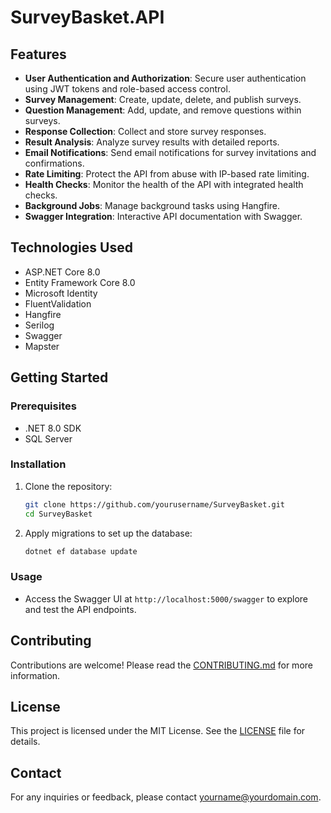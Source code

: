 # SurveyBasket.API

## Features
- **User Authentication and Authorization**: Secure user authentication using JWT tokens and role-based access control.
- **Survey Management**: Create, update, delete, and publish surveys.
- **Question Management**: Add, update, and remove questions within surveys.
- **Response Collection**: Collect and store survey responses.
- **Result Analysis**: Analyze survey results with detailed reports.
- **Email Notifications**: Send email notifications for survey invitations and confirmations.
- **Rate Limiting**: Protect the API from abuse with IP-based rate limiting.
- **Health Checks**: Monitor the health of the API with integrated health checks.
- **Background Jobs**: Manage background tasks using Hangfire.
- **Swagger Integration**: Interactive API documentation with Swagger.

## Technologies Used
- ASP.NET Core 8.0
- Entity Framework Core 8.0
- Microsoft Identity
- FluentValidation
- Hangfire
- Serilog
- Swagger
- Mapster

## Getting Started

### Prerequisites
- .NET 8.0 SDK
- SQL Server

### Installation
1. Clone the repository:
    ```bash
    git clone https://github.com/yourusername/SurveyBasket.git
    cd SurveyBasket
    ```
2. Apply migrations to set up the database:
    ```bash
    dotnet ef database update
    ```

### Usage
- Access the Swagger UI at `http://localhost:5000/swagger` to explore and test the API endpoints.

## Contributing
Contributions are welcome! Please read the [CONTRIBUTING.md](CONTRIBUTING.md) for more information.

## License
This project is licensed under the MIT License. See the [LICENSE](LICENSE) file for details.

## Contact
For any inquiries or feedback, please contact [yourname@yourdomain.com](mailto:yourname@yourdomain.com).
